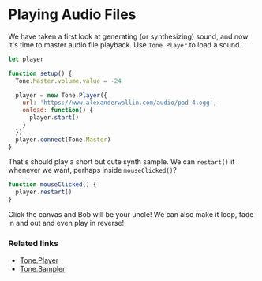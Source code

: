# Playing Audio Files

We have taken a first look at generating \(or synthesizing\) sound, and now it's time to master audio file playback. Use `Tone.Player` to load a sound.

```javascript
let player

function setup() {
  Tone.Master.volume.value = -24
  
  player = new Tone.Player({
    url: 'https://www.alexanderwallin.com/audio/pad-4.ogg',
    onload: function() {
      player.start()
    }
  })
  player.connect(Tone.Master)
}
```

That's should play a short but cute synth sample. We can `restart()` it whenever we want, perhaps inside `mouseClicked()`?

```javascript
function mouseClicked() {
  player.restart()
}
```

Click the canvas and Bob will be your uncle! We can also make it loop, fade in and out and even play in reverse!

### Related links

* [Tone.Player](https://tonejs.github.io/docs/13.8.25/Player)
* [Tone.Sampler](https://tonejs.github.io/docs/13.8.25/Sampler)

